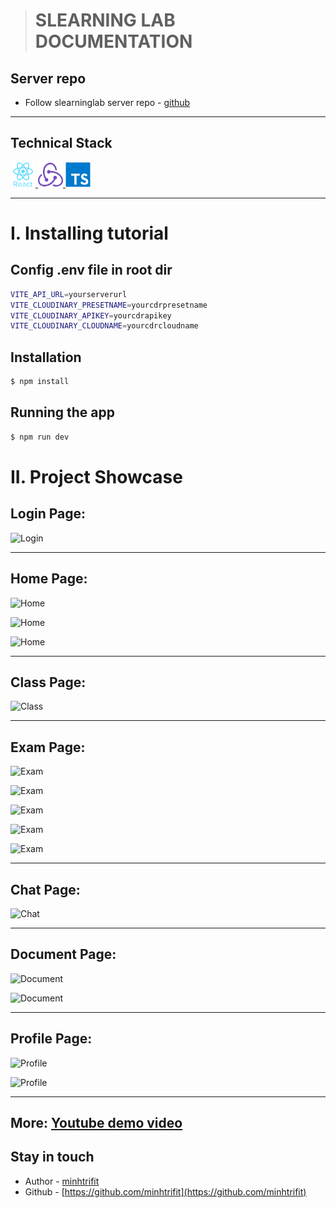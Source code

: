> # SLEARNING LAB DOCUMENTATION

## Server repo

- Follow slearninglab server repo - [github](https://github.com/minhtrifit/slearninglab-server)

***
## Technical Stack

<p align="left"> <a href="https://reactjs.org/" target="_blank" rel="noreferrer"> <img src="https://raw.githubusercontent.com/devicons/devicon/master/icons/react/react-original-wordmark.svg" alt="react" width="40" height="40"/> </a> <a href="https://redux.js.org" target="_blank" rel="noreferrer"> <img src="https://raw.githubusercontent.com/devicons/devicon/master/icons/redux/redux-original.svg" alt="redux" width="40" height="40"/> </a> <a href="https://www.typescriptlang.org/" target="_blank" rel="noreferrer"> <img src="https://raw.githubusercontent.com/devicons/devicon/master/icons/typescript/typescript-original.svg" alt="typescript" width="40" height="40"/> </a> </p>

***

# I. Installing tutorial

## Config .env file in root dir

```bash
VITE_API_URL=yourserverurl
VITE_CLOUDINARY_PRESETNAME=yourcdrpresetname
VITE_CLOUDINARY_APIKEY=yourcdrapikey
VITE_CLOUDINARY_CLOUDNAME=yourcdrcloudname
```

## Installation

```bash
$ npm install
```

## Running the app

```bash
$ npm run dev
```

# II. Project Showcase

## Login Page:

![Login](https://res.cloudinary.com/dn2h31tcb/image/upload/v1696663989/slearninglab/showcase/login_xdltjo.png)

***

## Home Page:

![Home](https://res.cloudinary.com/dn2h31tcb/image/upload/v1696664030/slearninglab/showcase/homepage_zhu6ld.png)

![Home](https://res.cloudinary.com/dn2h31tcb/image/upload/v1696664019/slearninglab/showcase/homepage2_xzdaqb.png)

![Home](https://res.cloudinary.com/dn2h31tcb/image/upload/v1696663993/slearninglab/showcase/homepage3_bq4ekb.png)

***

## Class Page:

![Class](https://res.cloudinary.com/dn2h31tcb/image/upload/v1696663996/slearninglab/showcase/course_ru5vts.png)

***

## Exam Page:

![Exam](https://res.cloudinary.com/dn2h31tcb/image/upload/v1696663997/slearninglab/showcase/exam_rgjhuv.png)

![Exam](https://res.cloudinary.com/dn2h31tcb/image/upload/v1696663999/slearninglab/showcase/exam2_kw98jj.png)

![Exam](https://res.cloudinary.com/dn2h31tcb/image/upload/v1696664007/slearninglab/showcase/exam3_vind8t.png)

![Exam](https://res.cloudinary.com/dn2h31tcb/image/upload/v1696664018/slearninglab/showcase/exam4_fsyhzb.png)

![Exam](https://res.cloudinary.com/dn2h31tcb/image/upload/v1696664017/slearninglab/showcase/exam5_qursot.png)

***

## Chat Page:

![Chat](https://res.cloudinary.com/dn2h31tcb/image/upload/v1696663996/slearninglab/showcase/chat_uazyot.png)

***

## Document Page:

![Document](https://res.cloudinary.com/dn2h31tcb/image/upload/v1696663997/slearninglab/showcase/document_b8aznp.png)

![Document](https://res.cloudinary.com/dn2h31tcb/image/upload/v1696663998/slearninglab/showcase/document2_pcbsgo.png)

***

## Profile Page:

![Profile](https://res.cloudinary.com/dn2h31tcb/image/upload/v1696663990/slearninglab/showcase/profile_znefcc.png)

![Profile](https://res.cloudinary.com/dn2h31tcb/image/upload/v1696663997/slearninglab/showcase/profile2_dwuogb.png)

***

## More: [Youtube demo video](https://www.youtube.com/watch?v=g9WHplySekY&t=2s)

## Stay in touch

- Author - [minhtrifit](https://github.com/minhtrifit)
- Github - [https://github.com/minhtrifit](https://github.com/minhtrifit)
